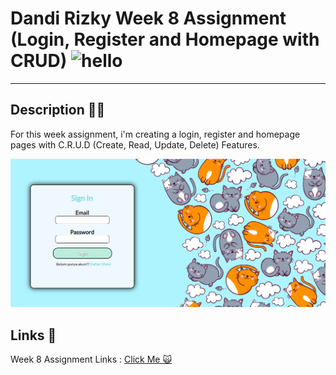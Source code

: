 # Dandi Rizky Week 8 Assignment (Login, Register and Homepage with CRUD) <img src="https://raw.githubusercontent.com/DandiRizkyy/slackmoji/master/emoji/blob/blob-wave-gif.gif" width="50px" height="50px" alt="hello">

---

## Description ✍🏻

For this week assignment, i'm creating a login, register and homepage pages with C.R.U.D (Create, Read, Update, Delete) Features.

![login](/assets/login.png)

## Links 🔗

Week 8 Assignment Links : [Click Me 🙀](dandi-week8.netlify.app/)
